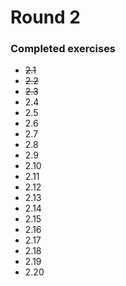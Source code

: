 # Round 2

### Completed exercises


* ~~2.1~~
* ~~2.2~~
* ~~2.3~~
* 2.4
* 2.5
* 2.6
* 2.7
* 2.8
* 2.9
* 2.10
* 2.11
* 2.12
* 2.13
* 2.14
* 2.15
* 2.16
* 2.17
* 2.18
* 2.19
* 2.20
